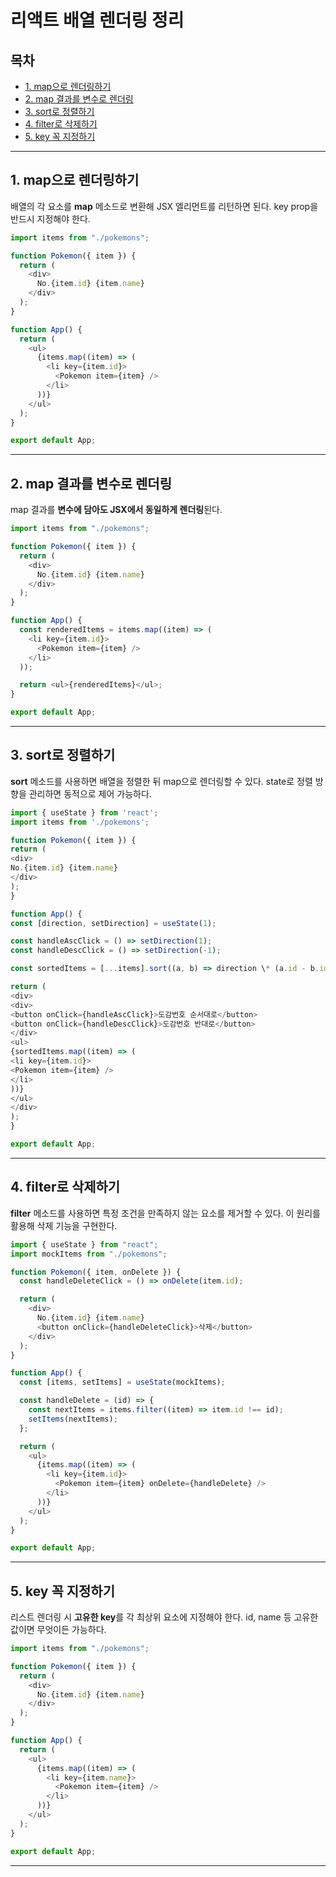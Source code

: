 # 리액트 배열 렌더링 정리

## 목차

- [1. map으로 렌더링하기](#1-map으로-렌더링하기)
- [2. map 결과를 변수로 렌더링](#2-map-결과를-변수로-렌더링)
- [3. sort로 정렬하기](#3-sort로-정렬하기)
- [4. filter로 삭제하기](#4-filter로-삭제하기)
- [5. key 꼭 지정하기](#5-key-꼭-지정하기)

---

## 1. map으로 렌더링하기

배열의 각 요소를 **map** 메소드로 변환해 JSX 엘리먼트를 리턴하면 된다. key prop을 반드시 지정해야 한다.

```js
import items from "./pokemons";

function Pokemon({ item }) {
  return (
    <div>
      No.{item.id} {item.name}
    </div>
  );
}

function App() {
  return (
    <ul>
      {items.map((item) => (
        <li key={item.id}>
          <Pokemon item={item} />
        </li>
      ))}
    </ul>
  );
}

export default App;
```

---

## 2. map 결과를 변수로 렌더링

map 결과를 **변수에 담아도 JSX에서 동일하게 렌더링**된다.

```js
import items from "./pokemons";

function Pokemon({ item }) {
  return (
    <div>
      No.{item.id} {item.name}
    </div>
  );
}

function App() {
  const renderedItems = items.map((item) => (
    <li key={item.id}>
      <Pokemon item={item} />
    </li>
  ));

  return <ul>{renderedItems}</ul>;
}

export default App;
```

---

## 3. sort로 정렬하기

**sort** 메소드를 사용하면 배열을 정렬한 뒤 map으로 렌더링할 수 있다. state로 정렬 방향을 관리하면 동적으로 제어 가능하다.

```js
import { useState } from 'react';
import items from './pokemons';

function Pokemon({ item }) {
return (
<div>
No.{item.id} {item.name}
</div>
);
}

function App() {
const [direction, setDirection] = useState(1);

const handleAscClick = () => setDirection(1);
const handleDescClick = () => setDirection(-1);

const sortedItems = [...items].sort((a, b) => direction \* (a.id - b.id));

return (
<div>
<div>
<button onClick={handleAscClick}>도감번호 순서대로</button>
<button onClick={handleDescClick}>도감번호 반대로</button>
</div>
<ul>
{sortedItems.map((item) => (
<li key={item.id}>
<Pokemon item={item} />
</li>
))}
</ul>
</div>
);
}

export default App;
```

---

## 4. filter로 삭제하기

**filter** 메소드를 사용하면 특정 조건을 만족하지 않는 요소를 제거할 수 있다. 이 원리를 활용해 삭제 기능을 구현한다.

```js
import { useState } from "react";
import mockItems from "./pokemons";

function Pokemon({ item, onDelete }) {
  const handleDeleteClick = () => onDelete(item.id);

  return (
    <div>
      No.{item.id} {item.name}
      <button onClick={handleDeleteClick}>삭제</button>
    </div>
  );
}

function App() {
  const [items, setItems] = useState(mockItems);

  const handleDelete = (id) => {
    const nextItems = items.filter((item) => item.id !== id);
    setItems(nextItems);
  };

  return (
    <ul>
      {items.map((item) => (
        <li key={item.id}>
          <Pokemon item={item} onDelete={handleDelete} />
        </li>
      ))}
    </ul>
  );
}

export default App;
```

---

## 5. key 꼭 지정하기

리스트 렌더링 시 **고유한 key**를 각 최상위 요소에 지정해야 한다. id, name 등 고유한 값이면 무엇이든 가능하다.

```js
import items from "./pokemons";

function Pokemon({ item }) {
  return (
    <div>
      No.{item.id} {item.name}
    </div>
  );
}

function App() {
  return (
    <ul>
      {items.map((item) => (
        <li key={item.name}>
          <Pokemon item={item} />
        </li>
      ))}
    </ul>
  );
}

export default App;
```

---
